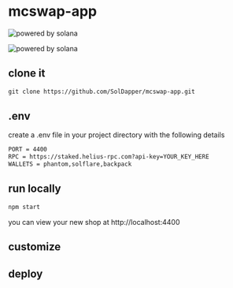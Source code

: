 # mcswap-app

![powered by solana](https://repository-images.githubusercontent.com/944753274/f4e529fb-ba4c-4d51-9c5d-f039241030ae)

![powered by solana](http://mcswap.xyz/gh/stacked-color.svg)

## clone it
```html
git clone https://github.com/SolDapper/mcswap-app.git
```

## .env
create a .env file in your project directory with the following details
```html
PORT = 4400
RPC = https://staked.helius-rpc.com?api-key=YOUR_KEY_HERE
WALLETS = phantom,solflare,backpack
```

## run locally
```html
npm start
```
you can view your new shop at http://localhost:4400

## customize

## deploy